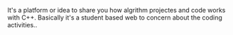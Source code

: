 It's a platform or idea to share you how algrithm projectes and code works with C++.
Basically it's a student based web to concern about the coding activities..

